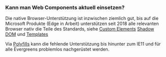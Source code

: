 ### Kann man Web Components aktuell einsetzen?

Die native Browser-Unterstützung ist inzwischen ziemlich gut, bis auf die Microsoft Produkte (Edge in Arbeit) unterstützen seit 2018 alle relevanten Browser nativ die Teile des Standards, siehe [Custom Elements](https://caniuse.com/#feat=custom-elementsv1) [Shadow DOM](https://caniuse.com/#feat=shadowdomv1) und [Templates](https://caniuse.com/#feat=template)

Via [Polyfills](https://www.webcomponents.org/polyfills/) kann die fehlende Unterstützung bis hinunter zum IE11 und für alle Evergreens problemlos nachgerüstet werden.
